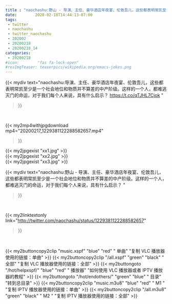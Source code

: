 ```yaml
---
title : "naochashu:野山 - 导演、主任、豪华酒店年夜宴、伦敦吾儿，这些都表明常凯至少是一个社会地位和物质并不算差的中产阶级。这样的一个人，都难逃灭门的命运，对于我们每个人来说，具有什么启示？ "
date:        2020-02-18T14:44:13-07:00
tags:
 - twitter
 - naochashu
 - twitter_naochashu
 - 202002
 - 20200218
 - 20200218_14
categories:
 - 20200218
#icon:        "fas fa-lock-open"
#resImgTeaser: teaserpics/wikipedia.org/emacs-jokes.png
---
```


{{< mydiv text="naochashu:导演、主任、豪华酒店年夜宴、伦敦吾儿，这些都表明常凯至少是一个社会地位和物质并不算差的中产阶级。这样的一个人，都难逃灭门的命运，对于我们每个人来说，具有什么启示？ https://t.co/qTJHL7Cjok "
>}}
<br>


{{< my2mp4withjpgdownload mp4="20200217_1229381122288582657.mp4"
>}}

{{< my2jpgexist "xx1.jpg" >}}<br>
{{< my2jpgexist "xx2.jpg" >}}<br>
{{< my2jpgexist "xx3.jpg" >}}<br>



{{< mydiv text="naochashu:野山 - 导演、主任、豪华酒店年夜宴、伦敦吾儿，这些都表明常凯至少是一个社会地位和物质并不算差的中产阶级。这样的一个人，都难逃灭门的命运，对于我们每个人来说，具有什么启示？ "
>}}
<br>

{{< my2linktextonly link="http://twitter.com/naochashu/status/1229381122288582657"
>}}


<br>

{{< my2buttoncopy2clip "music.xspf"        "blue"   "red"    " 单曲"  "复制 VLC 播放器使用的链接：单曲" >}} {{< my2buttoncopy2clip "/all.xspf"         "green"  "black"  " 全部"  "复制 VLC 播放器使用的链接：全部" >}} {{< my2buttongoto      "/hot/helpxspf/"    "blue"   "red"    " 播放器" "如何使用 VLC 播放器或者 IPTV 播放器的教程" >}} {{< my2buttongoto      "/hot/endothers/"   "green"  "blue"   " 目录"   "转到总目录" >}} {{< my2buttoncopy2clip "music.m3u8"        "blue"   "red"    " M1 "    "复制 IPTV 播放器使用的链接：单曲" >}} {{< my2buttoncopy2clip "/all.m3u8"         "green"  "black"  " M2 "    "复制 IPTV 播放器使用的链接：全部" >}} 
